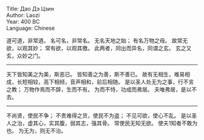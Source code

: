 Title: Дао Дэ Цзин  
Author: Laozi  
Year: 400 BC  
Language: Chinese  

道可道，非常道。
名可名，非常名。
无名天地之始；
有名万物之母。
故常无欲，以观其妙；
常有欲，以观其徼。
此两者，同出而异名，同谓之玄。
玄之又玄，众妙之门。

---
天下皆知美之为美，斯恶已。
皆知善之为善，斯不善已。
故有无相生，难易相成，长短相较，高下相倾，音声相和，前后相随。
是以圣人处无为之事，行不言之教；
万物作焉而不辞，生而不有。
为而不恃，功成而弗居。
夫唯弗居，是以不去。

---
不尚贤，使民不争；
不贵难得之货，使民不为盗；
不见可欲，使心不乱。
是以圣人之治，虚其心，实其腹，弱其志，强其骨。
常使民无知无欲。
使夫1知者不敢为也。
为无为，则无不治。
